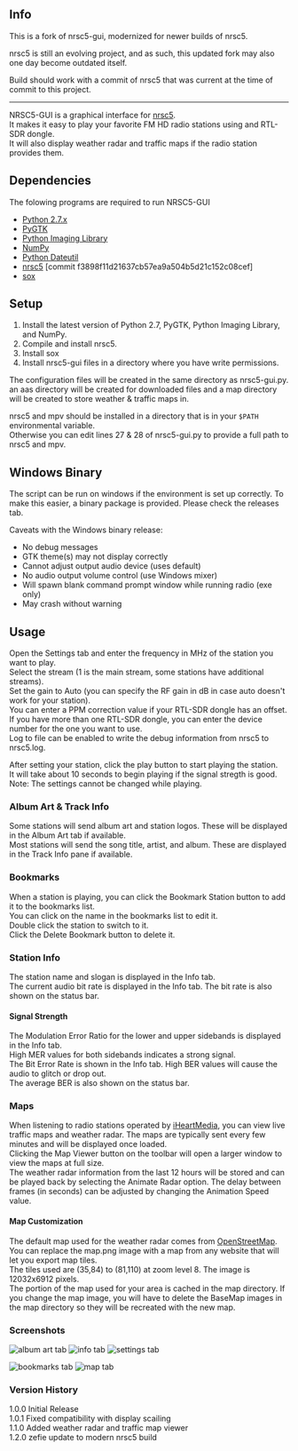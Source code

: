 ## Info

This is a fork of nrsc5-gui, modernized for newer builds of nrsc5.

nrsc5 is still an evolving project, and as such, this updated fork may also one day become outdated itself.

Build should work with a commit of nrsc5 that was current at the time of commit to this project.

---

NRSC5-GUI is a graphical interface for [nrsc5](https://github.com/theori-io/nrsc5).  
It makes it easy to play your favorite FM HD radio stations using and RTL-SDR dongle.  
It will also display weather radar and traffic maps if the radio station provides them.

## Dependencies

The folowing programs are required to run NRSC5-GUI

* [Python 2.7.x](https://www.python.org/downloads/release)
* [PyGTK](http://www.pygtk.org/downloads.html)
* [Python Imaging Library](http://pythonware.com/products/pil)
* [NumPy](http://www.numpy.org)
* [Python Dateutil](https://pypi.org/project/python-dateutil)
* [nrsc5](https://github.com/theori-io/nrsc5) [commit f3898f11d21637cb57ea9a504b5d21c152c08cef]
* [sox](https://github.com/chirlu/sox)


## Setup
1. Install the latest version of Python 2.7, PyGTK, Python Imaging Library, and NumPy.
2. Compile and install nrsc5.
3. Install sox
4. Install nrsc5-gui files in a directory where you have write permissions.

The configuration files will be created in the same directory as nrsc5-gui.py.
an aas directory will be created for downloaded files and a map directory will be created to
store weather & traffic maps in.

nrsc5 and mpv should be installed in a directory that is in your `$PATH` environmental variable.  
Otherwise you can edit lines 27 & 28 of nrsc5-gui.py to provide a full path to nrsc5 and mpv.  

## Windows Binary
The script can be run on windows if the environment is set up correctly. To make this easier, a 
binary package is provided. Please check the releases tab.

Caveats with the Windows binary release:
* No debug messages
* GTK theme(s) may not display correctly
* Cannot adjust output audio device (uses default)
* No audio output volume control (use Windows mixer)
* Will spawn blank command prompt window while running radio (exe only)
* May crash without warning
 
## Usage
Open the Settings tab and enter the frequency in MHz of the station you want to play.  
Select the stream (1 is the main stream, some stations have additional streams).  
Set the gain to Auto (you can specify the RF gain in dB in case auto doesn't work for your station).  
You can enter a PPM correction value if your RTL-SDR dongle has an offset.  
If you have more than one RTL-SDR dongle, you can enter the device number for the one you want to use.  
Log to file can be enabled to write the debug information from nrsc5 to nrsc5.log.

After setting your station, click the play button to start playing the station.  
It will take about 10 seconds to begin playing if the signal stregth is good.  
Note: The settings cannot be changed while playing. 

### Album Art & Track Info
Some stations will send album art and station logos. These will be displayed in the Album Art tab if available.  
Most stations will send the song title, artist, and album. These are displayed in the Track Info pane if available.  

### Bookmarks
When a station is playing, you can click the Bookmark Station button to add it to the bookmarks list.  
You can click on the name in the bookmarks list to edit it.  
Double click the station to switch to it.  
Click the Delete Bookmark button to delete it.

### Station Info
The station name and slogan is displayed in the Info tab.  
The current audio bit rate is displayed in the Info tab. The bit rate is also shown on the status bar.

#### Signal Strength
The Modulation Error Ratio for the lower and upper sidebands is displayed in the Info tab.  
High MER values for both sidebands indicates a strong signal.  
The Bit Error Rate is shown in the Info tab. High BER values will cause the audio to glitch or drop out.  
The average BER is also shown on the status bar.

### Maps
When listening to radio stations operated by [iHeartMedia](http://iheartmedia.com/iheartmedia/stations),
you can view live traffic maps and weather radar. The maps are typically sent every few minutes and
will be displayed once loaded.  
Clicking the Map Viewer button on the toolbar will open a larger window to view the maps at full size.  
The weather radar information from the last 12 hours will be stored and can be played back by
selecting the Animate Radar option. The delay between frames (in seconds) can be adjusted by changing
the Animation Speed value.

#### Map Customization
The default map used for the weather radar comes from [OpenStreetMap](https://www.openstreetmap.org).
You can replace the map.png image with a map from any website that will let you export map tiles.  
The tiles used are (35,84) to (81,110) at zoom level 8. The image is 12032x6912 pixels.  
The portion of the map used for your area is cached in the map directory.
If you change the map image, you will have to delete the BaseMap images in the map directory so
they will be recreated with the new map. 

### Screenshots
![album art tab](https://raw.githubusercontent.com/zefie/nrsc5-gui/master/screenshots/album_art_tab.png "Album Art Tab")
![info tab](https://raw.githubusercontent.com/zefie/nrsc5-gui/master/screenshots/info_tab.png "Info Tab")
![settings tab](https://raw.githubusercontent.com/zefie/nrsc5-gui/master/screenshots/settings_tab.png "Settings Tab")

![bookmarks tab](https://raw.githubusercontent.com/zefie/nrsc5-gui/master/screenshots/bookmarks_tab.png "Bookmarks Tab")
![map tab](https://raw.githubusercontent.com/zefie/nrsc5-gui/master/screenshots/map_tab.png "Map Tab")

### Version History
1.0.0 Initial Release  
1.0.1 Fixed compatibility with display scailing  
1.1.0 Added weather radar and traffic map viewer  
1.2.0 zefie update to modern nrsc5 build